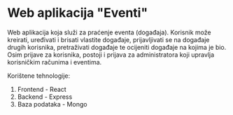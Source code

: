 # Web aplikacija "Eventi"

Web aplikacija koja služi za praćenje eventa (događaja). Korisnik može kreirati, uređivati i brisati vlastite događaje,
prijavljivati se na događaje drugih korisnika, pretraživati događaje te ocijeniti događaje na kojima je bio. Osim
prijave za korisnika, postoji i prijava za administratora koji upravlja korisničkim računima i eventima.

Korištene tehnologije:
1. Frontend - React
2. Backend - Express
3. Baza podataka - Mongo

